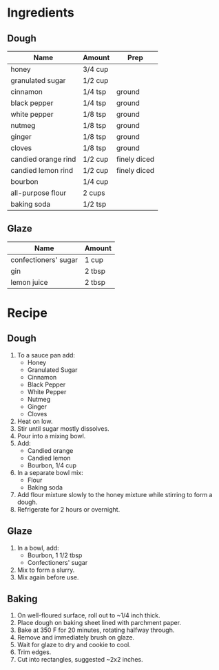 # Ingredients

## Dough

| Name                 | Amount  | Prep         |
|----------------------|---------|--------------|
| honey                | 3/4 cup |              |
| granulated sugar     | 1/2 cup |              |
| cinnamon             | 1/4 tsp | ground       |
| black pepper         | 1/4 tsp | ground       |
| white pepper         | 1/8 tsp | ground       |
| nutmeg               | 1/8 tsp | ground       |
| ginger               | 1/8 tsp | ground       |
| cloves               | 1/8 tsp | ground       |
| candied orange rind  | 1/2 cup | finely diced |
| candied lemon rind   | 1/2 cup | finely diced |
| bourbon              | 1/4 cup |              |
| all-purpose flour    | 2 cups  |              |
| baking soda          | 1/2 tsp |              |

## Glaze

| Name                 | Amount |
|----------------------|--------|
| confectioners' sugar | 1 cup  |
| gin                  | 2 tbsp |
| lemon juice          | 2 tbsp |
# Recipe

## Dough

1. To a sauce pan add:
   - Honey
   - Granulated Sugar
   - Cinnamon
   - Black Pepper
   - White Pepper
   - Nutmeg
   - Ginger
   - Cloves
1. Heat on low.
1. Stir until sugar mostly dissolves.
1. Pour into a mixing bowl.
1. Add:
   - Candied orange
   - Candied lemon
   - Bourbon, 1/4 cup
1. In a separate bowl mix:
   - Flour
   - Baking soda
1. Add flour mixture slowly to the honey mixture while stirring to form a dough.
1. Refrigerate for 2 hours or overnight.

## Glaze

1. In a bowl, add:
   - Bourbon, 1 1/2 tbsp
   - Confectioners' sugar
1. Mix to form a slurry.
1. Mix again before use.

## Baking

1. On well-floured surface, roll out to ~1/4 inch thick.
1. Place dough on baking sheet lined with parchment paper.
1. Bake at 350 F for 20 minutes, rotating halfway through.
1. Remove and immediately brush on glaze.
1. Wait for glaze to dry and cookie to cool.
1. Trim edges.
1. Cut into rectangles, suggested ~2x2 inches.
